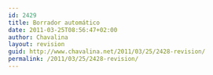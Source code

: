 ```yaml
---
id: 2429
title: Borrador automático
date: 2011-03-25T08:56:47+02:00
author: Chavalina
layout: revision
guid: http://www.chavalina.net/2011/03/25/2428-revision/
permalink: /2011/03/25/2428-revision/
---
```

